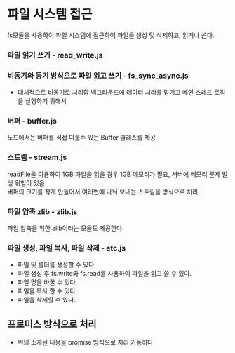 # 파일 시스템 접근

fs모듈을 사용하여 파일 시스템에 접근하여 파일을 생성 및 삭제하고, 읽거나 쓴다.

### 파일 읽기 쓰기 - read_write.js

### 비동기와 동기 방식으로 파일 읽고 쓰기 - fs_sync_async.js
- 대체적으로 비동기로 처리함 백그라운드에 데이터 처리를 맡기고 메인 스레드 로직을 실행하기 위해서

### 버퍼 - buffer.js
노드에서는 버퍼를 직접 다룸수 있는 Buffer 클래스를 제공  

### 스트림 - stream.js
readFile을 이용하여 1GB 파일을 읽을 경우 1GB 메모리가 필요, 서버에 메모리 문제 발생 위험이 있음  
버퍼의 크기를 작게 만들어서 여러번에 나눠 보내는 스트림을 방식으로 처리

### 파일 압축 zlib - zlib.js
파일 압축을 위한 zlib이라는 모듈도 제공한다.

### 파일 생성, 파일 복사, 파일 삭제 - etc.js
- 파일 및 롤더를 생성할 수 있다.
- 파일 생성 후 fs.write와 fs.read를 사용하여 파일을 읽고 쓸 수 있다.
- 파일 명을 바꿀 수 있다.
- 파일을 복사 할 수 있다.
- 파일을 삭제할 수 있다.

## 프로미스 방식으로 처리
- 위의 소개된 내용을 promise 방식으로 처리 가능하다

